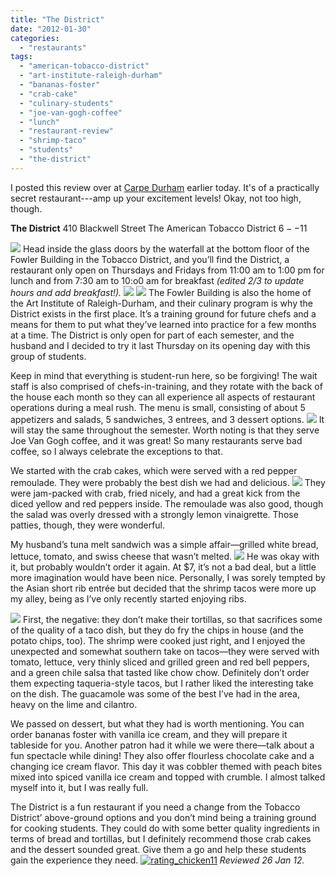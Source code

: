 ```yaml
---
title: "The District"
date: "2012-01-30"
categories:
  - "restaurants"
tags:
  - "american-tobacco-district"
  - "art-institute-raleigh-durham"
  - "bananas-foster"
  - "crab-cake"
  - "culinary-students"
  - "joe-van-gogh-coffee"
  - "lunch"
  - "restaurant-review"
  - "shrimp-taco"
  - "students"
  - "the-district"
---
```


I posted this review over at [Carpe Durham](http://carpedurham.com "Carpe Durham") earlier today. It's of a practically secret restaurant---amp up your excitement levels! Okay, not too high, though.

**The District** 410 Blackwell Street The American Tobacco District $6--$11

[![](http://carpedurham.com/wp-content/uploads/2012/01/thedistrict02.jpg)](http://www.thegourmez.com/2013/01/travelogue-a-day-in-ellensburg/img_7578/) Head inside the glass doors by the waterfall at the bottom floor of the Fowler Building in the Tobacco District, and you’ll find the District, a restaurant only open on Thursdays and Fridays from 11:00 am to 1:00 pm for lunch and from 7:30 am to 10:o0 am for breakfast _(edited 2/3 to update hours and add breakfast!)._ [![](http://carpedurham.com/wp-content/uploads/2012/01/thedistrict01.jpg)](http://www.thegourmez.com/2013/01/travelogue-a-day-in-ellensburg/img_7576/) [![](http://carpedurham.com/wp-content/uploads/2012/01/thedistrict04.jpg)](http://www.thegourmez.com/2013/01/travelogue-a-day-in-ellensburg/img_7581/) The Fowler Building is also the home of the Art Institute of Raleigh-Durham, and their culinary program is why the District exists in the first place. It’s a training ground for future chefs and a means for them to put what they’ve learned into practice for a few months at a time. The District is only open for part of each semester, and the husband and I decided to try it last Thursday on its opening day with this group of students.

Keep in mind that everything is student-run here, so be forgiving! The wait staff is also comprised of chefs-in-training, and they rotate with the back of the house each month so they can all experience all aspects of restaurant operations during a meal rush. The menu is small, consisting of about 5 appetizers and salads, 5 sandwiches, 3 entrees, and 3 dessert options. [![](http://carpedurham.com/wp-content/uploads/2012/01/thedistrict03.jpg)](http://www.thegourmez.com/2013/01/travelogue-a-day-in-ellensburg/img_7579/) It will stay the same throughout the semester. Worth noting is that they serve Joe Van Gogh coffee, and it was great! So many restaurants serve bad coffee, so I always celebrate the exceptions to that.

We started with the crab cakes, which were served with a red pepper remoulade. They were probably the best dish we had and delicious. [![](http://carpedurham.com/wp-content/uploads/2012/01/thedistrict05.jpg)](http://www.thegourmez.com/2013/01/travelogue-a-day-in-ellensburg/img_7564/) They were jam-packed with crab, fried nicely, and had a great kick from the diced yellow and red peppers inside. The remoulade was also good, though the salad was overly dressed with a strongly lemon vinaigrette. Those patties, though, they were wonderful.

My husband’s tuna melt sandwich was a simple affair—grilled white bread, lettuce, tomato, and swiss cheese that wasn’t melted. [![](http://carpedurham.com/wp-content/uploads/2012/01/thedistrict06.jpg)](http://www.thegourmez.com/2013/01/travelogue-a-day-in-ellensburg/img_7571/) He was okay with it, but probably wouldn’t order it again. At $7, it’s not a bad deal, but a little more imagination would have been nice. Personally, I was sorely tempted by the Asian short rib entrée but decided that the shrimp tacos were more up my alley, being as I’ve only recently started enjoying ribs.

[![](http://carpedurham.com/wp-content/uploads/2012/01/thedistrict07.jpg)](http://www.thegourmez.com/2013/01/travelogue-a-day-in-ellensburg/img_7574/) First, the negative: they don’t make their tortillas, so that sacrifices some of the quality of a taco dish, but they do fry the chips in house (and the potato chips, too). The shrimp were cooked just right, and I enjoyed the unexpected and somewhat southern take on tacos—they were served with tomato, lettuce, very thinly sliced and grilled green and red bell peppers, and a green chile salsa that tasted like chow chow. Definitely don’t order them expecting taqueria-style tacos, but I rather liked the interesting take on the dish. The guacamole was some of the best I’ve had in the area, heavy on the lime and cilantro.

We passed on dessert, but what they had is worth mentioning. You can order bananas foster with vanilla ice cream, and they will prepare it tableside for you. Another patron had it while we were there—talk about a fun spectacle while dining! They also offer flourless chocolate cake and a changing ice cream flavor. This day it was cobbler themed with peach bites mixed into spiced vanilla ice cream and topped with crumble. I almost talked myself into it, but I was really full.

The District is a fun restaurant if you need a change from the Tobacco District’ above-ground options and you don’t mind being a training ground for cooking students. They could do with some better quality ingredients in terms of bread and tortillas, but I definitely recommend those crab cakes and the dessert sounded great. Give them a go and help these students gain the experience they need. [![](http://s3.amazonaws.com/thegourmez-wpmedia/2009/02/rating_chicken11.gif "rating_chicken11")](http://s3.amazonaws.com/thegourmez-wpmedia/2009/02/rating_chicken11.gif) _Reviewed 26 Jan 12._
